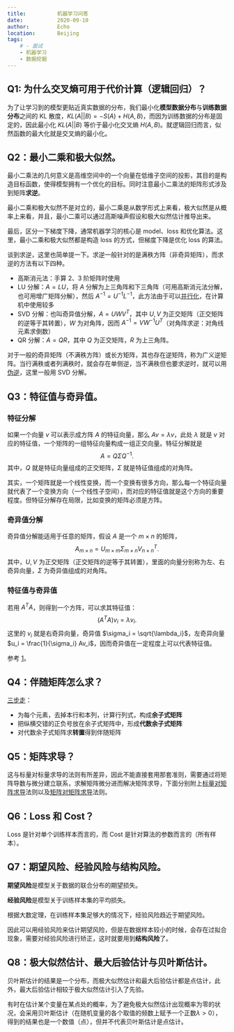 ```yaml
---
title:          机器学习问答
date:           2020-09-10
author:         Echo
location:       Beijing 
tags: 
    # - 面试
    - 机器学习
    - 数据挖掘
---
```



## Q1: 为什么交叉熵可用于代价计算（逻辑回归）？

为了让学习到的模型更贴近真实数据的分布，我们最小化**模型数据分布**与**训练数据分布**之间的 KL 散度，$KL(A||B) = - S(A) + H(A, B)$，而因为训练数据的分布是固定的，因此最小化 $KL(A||B)$ 等价于最小化交叉熵 $H(A, B)$。就逻辑回归而言，似然函数的最大化就是交叉熵的最小化。

## Q2：最小二乘和极大似然。

最小二乘法的几何意义是高维空间中的一个向量在低维子空间的投影，其目的是构造目标函数，使得模型拥有一个优化的目标。同时注意最小二乘法的矩阵形式涉及到矩阵**求逆**。

最小二乘和极大似然不是对立的，最小二乘是从数学形式上来看，极大似然是从概率上来看，并且，最小二乘可以通过高斯噪声假设和极大似然估计推导出来。

最后，区分一下梯度下降，通常机器学习的核心是 model、loss 和优化算法。这里，最小二乘和极大似然都是构造 loss 的方式，但梯度下降是优化 loss 的算法。

谈到求逆，这里也简单提一下。求逆一般针对的是满秩方阵（非奇异矩阵），而求逆的方法有以下四种。

* 高斯消元法：手算 2、3 阶矩阵时使用
* LU 分解：$A = LU$，将 $A$ 分解为上三角阵和下三角阵（可用高斯消元法分解，也可用增广矩阵分解），然后 $A^{-1} = U^{-1}L^{-1}$，此方法由于可以[并行化](https://www.zhihu.com/question/354312069)，在计算机中使用较多
* SVD 分解：也叫奇异值分解，$A = UWV^{T}$，其中 $U, V$ 为正交矩阵（正交矩阵的逆等于其转置），$W$ 为对角阵，因而 $A^{-1} = VW^{-1}U^{T}$（对角阵求逆：对角线元素求倒数）
* QR 分解：$A = QR$，其中 $Q$ 为正交矩阵，$R$ 为上三角阵。

对于一般的奇异矩阵（不满秩方阵）或长方矩阵，其也存在逆矩阵，称为广义逆矩阵。当行满秩或者列满秩时，就会存在单侧逆，当不满秩但也要求逆时，就可以用[伪逆](https://zhuanlan.zhihu.com/p/43494217)，这里一般用 SVD 分解。

## Q3：特征值与奇异值。

### 特征分解

如果一个向量 $v$ 可以表示成方阵 $A$ 的特征向量，那么 $Av = \lambda v$，此处 $\lambda$ 就是 $v$ 对应的特征值，一个矩阵的一组特征向量构成一组正交向量。特征分解就是
$$
A = Q \Sigma Q^{-1}.
$$
其中，$Q$ 就是特征向量组成的正交矩阵，$\Sigma$ 就是特征值组成的对角阵。

其实，一个矩阵就是一个线性变换，而一个变换有很多方向，那么每一个特征向量就代表了一个变换方向（一个线性子空间），而对应的特征值就是这个方向的重要程度。但特征分解存在局限，比如变换的矩阵必须是方阵。

### 奇异值分解

奇异值分解能适用于任意的矩阵，假设 $A$ 是一个 $m \times n$ 的矩阵，
$$
A_{m \times n} = U_{m \times m} \Sigma_{m \times n} V^{T}_{n \times n}.
$$
其中，$U, V$ 为正交矩阵（正交矩阵的逆等于其转置），里面的向量分别称为左、右奇异向量，$\Sigma$ 为奇异值组成的对角阵。

### 特征值与奇异值

若用 $A^{T}A$，则得到一个方阵，可以求其特征值：
$$
(A^{T}A) v_i = \lambda v_i.
$$
这里的 $v_i$ 就是右奇异向量，奇异值 $\sigma_i = \sqrt{\lambda_i}$，左奇异向量 $u_i = \frac{1}{\sigma_i} Av_i$，因而奇异值在一定程度上可以代表特征值。

参考 [1](https://www.cnblogs.com/LeftNotEasy/archive/2011/01/19/svd-and-applications.html)。

## Q4：伴随矩阵怎么求？

[三步走](https://www.shuxuele.com/algebra/matrix-inverse-minors-cofactors-adjugate.html)：
* 为每个元素，去掉本行和本列，计算行列式，构成**余子式矩阵**
* 把纵横交错的正负号放在余子式矩阵中，形成**代数余子式矩阵**
* 对代数余子式矩阵求**转置**得到伴随矩阵

## Q5：矩阵求导？

这与标量对标量求导的法则有所差异，因此不能直接套用那套准则，需要通过将矩阵导数与微分建立联系，求解矩阵微分进而解决矩阵求导，下面分别附上[标量对矩阵求导](https://zhuanlan.zhihu.com/p/24709748)法则以及[矩阵对矩阵求导](https://zhuanlan.zhihu.com/p/24863977)法则。

## Q6：Loss 和 Cost？

Loss 是针对单个训练样本而言的，而 Cost 是针对算法的参数而言的（所有样本）。

## Q7：期望风险、经验风险与结构风险。

**期望风险**是模型关于数据的联合分布的期望损失。

**经验风险**是模型关于训练样本集的平均损失。

根据大数定理，在训练样本集足够大的情况下，经验风险趋近于期望风险。

因此可以用经验风险来估计期望风险，但是在数据样本较小的时候，会存在过拟合现象，需要对经验风险进行矫正，这时就要用到**结构风险**了。

## Q8：极大似然估计、最大后验估计与贝叶斯估计。

贝叶斯估计的结果是一个分布，而极大似然估计和最大后验估计都是点估计，此外，最大后验估计相较于极大似然估计引入了先验。

有时在估计某个变量在某点处的概率，为了避免极大似然估计出现概率为零的状况，会采用贝叶斯估计（在随机变量的各个取值的频数上赋予一个正数$\lambda > 0$），得到的结果也是一个数值（点），但并不代表贝叶斯估计是点估计。